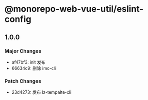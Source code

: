 # @monorepo-web-vue-util/eslint-config

## 1.0.0

### Major Changes

- af47bf3: init 发布
- 66634c9: 删除 imc-cli

### Patch Changes

- 23d4273: 发布 lz-tempalte-cli
